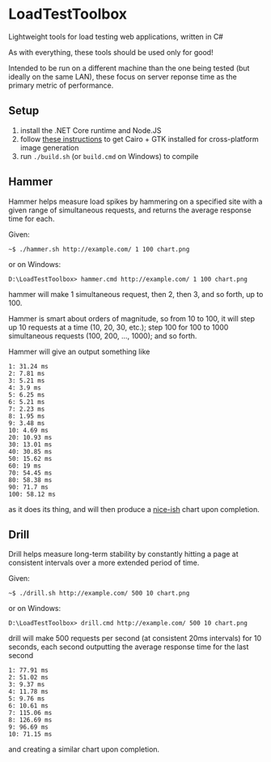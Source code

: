 # LoadTestToolbox
Lightweight tools for load testing web applications, written in C#

As with everything, these tools should be used only for good!

Intended to be run on a different machine than the one being tested (but ideally on the same LAN), these focus on server reponse time as the primary metric of performance.

## Setup

1. install the .NET Core runtime and Node.JS
1. follow [these instructions](https://github.com/Automattic/node-canvas#installation) to get Cairo + GTK installed for cross-platform image generation
1. run `./build.sh` (or `build.cmd` on Windows) to compile

## Hammer

Hammer helps measure load spikes by hammering on a specified site with a given range of simultaneous requests, and returns the average response time for each.

Given:

    ~$ ./hammer.sh http://example.com/ 1 100 chart.png
    
or on Windows:

    D:\LoadTestToolbox> hammer.cmd http://example.com/ 1 100 chart.png

hammer will make 1 simultaneous request, then 2, then 3, and so forth, up to 100.

Hammer is smart about orders of magnitude, so from 10 to 100, it will step up 10 requests at a time (10, 20, 30, etc.); step 100 for 100 to 1000 simultaneous requests (100, 200, ..., 1000); and so forth.

Hammer will give an output something like 

    1: 31.24 ms
    2: 7.81 ms
    3: 5.21 ms
    4: 3.9 ms
    5: 6.25 ms
    6: 5.21 ms
    7: 2.23 ms
    8: 1.95 ms
    9: 3.48 ms
    10: 4.69 ms
    20: 10.93 ms
    30: 13.01 ms
    40: 30.85 ms
    50: 15.62 ms
    60: 19 ms
    70: 54.45 ms
    80: 58.38 ms
    90: 71.7 ms
    100: 58.12 ms

as it does its thing, and will then produce a [nice-ish](https://github.com/stevedesmond-ca/LoadTestToolbox/issues/1) chart upon completion.

## Drill

Drill helps measure long-term stability by constantly hitting a page at consistent intervals over a more extended period of time.

Given:

    ~$ ./drill.sh http://example.com/ 500 10 chart.png
    
or on Windows:

    D:\LoadTestToolbox> drill.cmd http://example.com/ 500 10 chart.png
    
drill will make 500 requests per second (at consistent 20ms intervals) for 10 seconds, each second outputting the average response time for the last second

    1: 77.91 ms
    2: 51.02 ms
    3: 9.37 ms
    4: 11.78 ms
    5: 9.76 ms
    6: 10.61 ms
    7: 115.06 ms
    8: 126.69 ms
    9: 96.69 ms
    10: 71.15 ms
    
and creating a similar chart upon completion.
